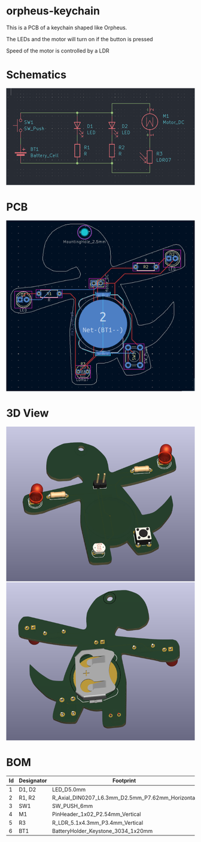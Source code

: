 # orpheus-keychain
This is a PCB of a keychain shaped like Orpheus.

The LEDs and the motor will turn on if the button is pressed

Speed of the motor is controlled by a LDR

# Schematics
![](https://raw.githubusercontent.com/RadioactivePotato/orpheus-keychain/refs/heads/main/assets/schem.png)

# PCB
![](https://raw.githubusercontent.com/RadioactivePotato/orpheus-keychain/refs/heads/main/assets/pcb.png)

# 3D View

![](https://raw.githubusercontent.com/RadioactivePotato/orpheus-keychain/refs/heads/main/assets/modelfront.png)
![](https://raw.githubusercontent.com/RadioactivePotato/orpheus-keychain/refs/heads/main/assets/modelback.png)

# BOM

| Id | Designator | Footprint                                         | Quantity | Designation   |
|----|------------|---------------------------------------------------|----------|----------------|
| 1  | D1, D2     | LED_D5.0mm                                        | 2        | LED            |
| 2  | R1, R2     | R_Axial_DIN0207_L6.3mm_D2.5mm_P7.62mm_Horizontal   | 2        | R              |
| 3  | SW1        | SW_PUSH_6mm                                       | 1        | SW_Push        |
| 4  | M1         | PinHeader_1x02_P2.54mm_Vertical                   | 1        | Motor_DC       |
| 5  | R3         | R_LDR_5.1x4.3mm_P3.4mm_Vertical                   | 1        | LDR07          |
| 6  | BT1        | BatteryHolder_Keystone_3034_1x20mm                | 1        | Battery_Cell   |
